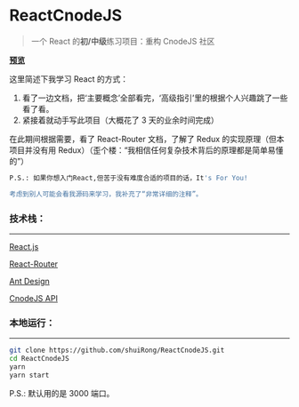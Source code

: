 # ReactCnodeJS

> 一个 React 的**初/中级**练习项目：重构 CnodeJS 社区

[**预览**](https://reactcnodejs.netlify.com/)

这里简述下我学习 React 的方式：

1. 看了一边文档，把‘主要概念’全部看完，‘高级指引’里的根据个人兴趣跳了一些看了看。
2. 紧接着就动手写此项目（大概花了 3 天的业余时间完成）

在此期间根据需要，看了 React-Router 文档，了解了 Redux 的实现原理（但本项目并没有用 Redux）（歪个楼：“我相信任何复杂技术背后的原理都是简单易懂的”）

```bash
P.S.: 如果你想入门React,但苦于没有难度合适的项目的话，It's For You!

考虑到别人可能会看我源码来学习，我补充了“非常详细的注释”。
```

### 技术栈：

---

[React.js](https://reactjs.org/)

[React-Router](https://reacttraining.com/react-router/web/example/basic)

[Ant Design](https://ant.design/index-cn)

[CnodeJS API](https://cnodejs.org/api)

### 本地运行：

---

```bash
git clone https://github.com/shuiRong/ReactCnodeJS.git
cd ReactCnodeJS
yarn
yarn start
```

P.S.: 默认用的是 3000 端口。
